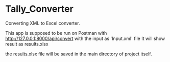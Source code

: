 # Tally_Converter
Converting XML to Excel converter.

This app is supposed to be run on Postman with http://127.0.0.1:8000/api/convert with the input as 'Input.xml' file
It will show result as results.xlsx

the results.xlsx file will be saved in the main directory of project itself.
